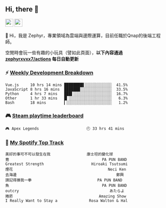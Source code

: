 <!--
**zephyrxvxx7/zephyrxvxx7** is a ✨ _special_ ✨ repository because its `README.md` (this file) appears on your GitHub profile.

Here are some ideas to get you started:

- 🔭 I’m currently working on ...
- 🌱 I’m currently learning ...
- 👯 I’m looking to collaborate on ...
- 🤔 I’m looking for help with ...
- 💬 Ask me about ...
- 📫 How to reach me: ...
- 😄 Pronouns: ...
- ⚡ Fun fact: ...
-->

## Hi, there 👋

<a href="https://www.instagram.com/zephyrxvxx7/"><img src="https://img.shields.io/badge/instagram-3f729b?&style=for-the-badge&logo=instagram&logoColor=white" height=25></a>
<a href="https://zephyrxvxx7.me/"><img src="https://img.shields.io/badge/blog-gray?&style=for-the-badge&logo=hexo&logoColor=white" height=25></a>

👋 Hi，我是 Zephyr，專業領域為雲端與邊際運算，目前任職於Qnap的後端工程師。

空閒時會玩一些有趣的小玩具（譬如此頁面），**以下內容通過 [zephyrxvxx7/actions](https://github.com/zephyrxvxx7/zephyrxvxx7/actions) 每日自動更新**

### ⚡ [Weekly Development Breakdown](https://gist.github.com/zephyrxvxx7/ee1787313f0772b51494d051b5edde7f)

<!-- code_time start -->

```text
Vue.js     10 hrs 14 mins ████████▋░░░░░░░░░░░░  41.5%
JavaScript 8 hrs 16 mins  ███████░░░░░░░░░░░░░░  33.5%
Python     4 hrs 7 mins   ███▌░░░░░░░░░░░░░░░░░  16.7%
Other      1 hr 33 mins   █▎░░░░░░░░░░░░░░░░░░░   6.3%
Bash       18 mins        ▎░░░░░░░░░░░░░░░░░░░░   1.2%
```

<!-- code_time end -->

### 🎮 [Steam playtime leaderboard](https://gist.github.com/zephyrxvxx7/f77b8978877f959b69d84723c43a4a64)

<!-- steam_time start -->

```text
🎮 Apex Legends                     🕘 33 hrs 41 mins
```

<!-- steam_time end -->

### 🎵 [My Spotify Top Track](https://gist.github.com/zephyrxvxx7/fe159fde5ec9ebea27e03dd63a71e78f)

<!-- spotify_track start -->

```text
美好的事可不可以發生在我                康士坦的變化球
鴦                                         PA PUN BAND
Greatest Strength                     Hiroaki Tsutsumi
煙花                                          Neci Ken
去海邊                                            鄭興
請記得揍我一拳                             PA PUN BAND
魚                                         PA PUN BAND
outcry                                        あたらよ
捲菸                                      Amazing Show
I Really Want to Stay a              Rosa Walton & Hal
```

<!-- spotify_track end -->
